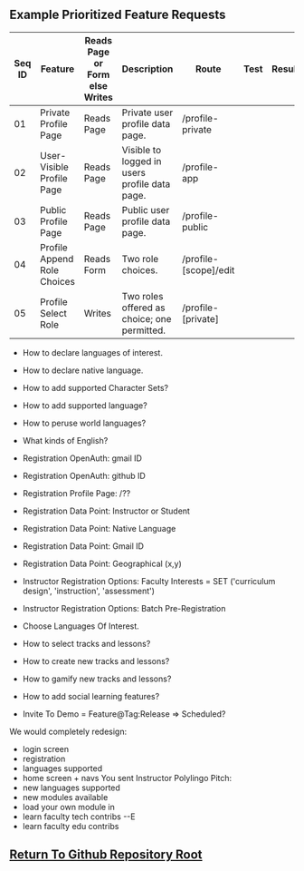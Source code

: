## Example Prioritized Feature Requests

| Seq ID | Feature | Reads Page or Form else Writes | Description | Route | Test | Result | Issue Link |
|---|---|---|---|---|---|---|---|
| 01 | Private Profile Page | Reads Page | Private user profile data page. | /profile-private | | | |
| 02 | User-Visible Profile Page | Reads Page | Visible to logged in users profile data page. | /profile-app |  | | |
| 03 | Public Profile Page | Reads Page | Public user profile data page. | /profile-public |  | | |
| 04 | Profile Append Role Choices | Reads Form | Two role choices. | /profile-[scope]/edit |  | | |
| 05 | Profile Select Role | Writes | Two roles offered as choice; one permitted. | /profile-[private] |  | | |

- How to declare languages of interest.
- How to declare native language.
- How to add supported Character Sets?
- How to add supported language?
- How to peruse world languages?
- What kinds of English?
- Registration OpenAuth: gmail ID
- Registration OpenAuth: github ID
- Registration Profile Page: /??
- Registration Data Point: Instructor or Student
- Registration Data Point: Native Language
- Registration Data Point: Gmail ID
- Registration Data Point: Geographical (x,y)
- Instructor Registration Options: Faculty Interests = SET ('curriculum design', 'instruction', 'assessment')
- Instructor Registration Options: Batch Pre-Registration
- Choose Languages Of Interest.
- How to select tracks and lessons?
- How to create new tracks and lessons?
- How to gamify new tracks and lessons?
- How to add social learning features?

- Invite To Demo = Feature@Tag:Release => Scheduled?


We would completely redesign:
- login screen
- registration
- languages supported
- home screen + navs
You sent
Instructor Polylingo Pitch:
- new languages supported
- new modules available
- load your own module in
- learn faculty tech contribs --E
- learn faculty edu contribs

## [Return To Github Repository Root](https://github.com/urbanspectra-nyc/polylingo/tree/rails_version_update)
